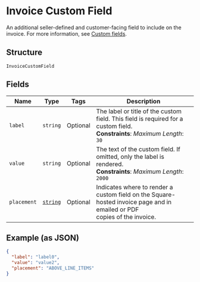 
# Invoice Custom Field

An additional seller-defined and customer-facing field to include on the invoice. For more information,
see [Custom fields](https://developer.squareup.com/docs/invoices-api/overview#custom-fields).

## Structure

`InvoiceCustomField`

## Fields

| Name | Type | Tags | Description |
|  --- | --- | --- | --- |
| `label` | `string` | Optional | The label or title of the custom field. This field is required for a custom field.<br>**Constraints**: *Maximum Length*: `30` |
| `value` | `string` | Optional | The text of the custom field. If omitted, only the label is rendered.<br>**Constraints**: *Maximum Length*: `2000` |
| `placement` | [`string`](/doc/models/invoice-custom-field-placement.md) | Optional | Indicates where to render a custom field on the Square-hosted invoice page and in emailed or PDF<br>copies of the invoice. |

## Example (as JSON)

```json
{
  "label": "label0",
  "value": "value2",
  "placement": "ABOVE_LINE_ITEMS"
}
```

